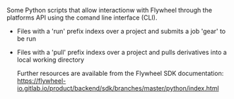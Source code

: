 Some Python scripts that allow interactionw with Flywheel through the platforms API using the comand line interface (CLI).

- Files with a 'run' prefix indexs over a project and submits a job 'gear' to be run
- Files with a 'pull' prefix indexs over a project and pulls derivatives into a local working directory

  Further resources are available from the Flywheel SDK documentation:
  https://flywheel-io.gitlab.io/product/backend/sdk/branches/master/python/index.html
  
